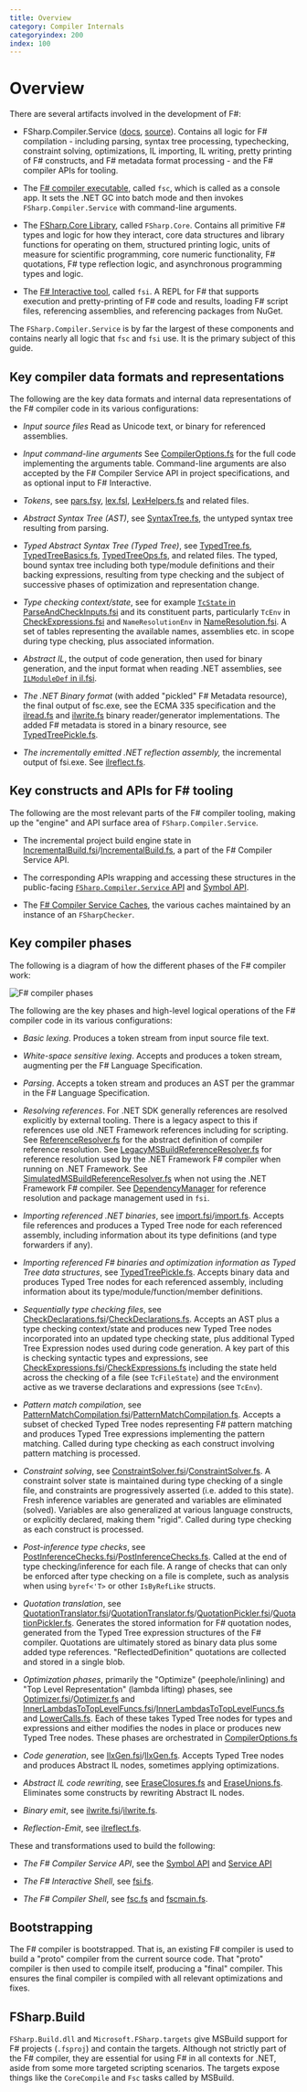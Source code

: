 ```yaml
---
title: Overview
category: Compiler Internals
categoryindex: 200
index: 100
---
```


# Overview

There are several artifacts involved in the development of F#:

* FSharp.Compiler.Service ([docs](fcs/), [source](https://github.com/dotnet/fsharp/tree/main/src/Compiler)). Contains all logic for F# compilation - including parsing, syntax tree processing, typechecking, constraint solving, optimizations, IL importing, IL writing, pretty printing of F# constructs, and F# metadata format processing - and the F# compiler APIs for tooling.

* The [F# compiler executable](https://github.com/dotnet/fsharp/tree/main/src/fsc), called `fsc`, which is called as a console app. It sets the .NET GC into batch mode and then invokes `FSharp.Compiler.Service` with command-line arguments.

* The [FSharp.Core Library](https://github.com/dotnet/fsharp/tree/main/src/FSharp.Core), called `FSharp.Core`. Contains all primitive F# types and logic for how they interact, core data structures and library functions for operating on them, structured printing logic, units of measure for scientific programming, core numeric functionality, F# quotations, F# type reflection logic, and asynchronous programming types and logic.

* The [F# Interactive tool](https://github.com/dotnet/fsharp/tree/main/src/fsi), called `fsi`. A REPL for F# that supports execution and pretty-printing of F# code and results, loading F# script files, referencing assemblies, and referencing packages from NuGet.

The `FSharp.Compiler.Service` is by far the largest of these components and contains nearly all logic that `fsc` and `fsi` use. It is the primary subject of this guide.

## Key compiler data formats and representations

The following are the key data formats and internal data representations of the F# compiler code in its various configurations:

* _Input source files_  Read as Unicode text, or binary for referenced assemblies.

* _Input command-line arguments_  See [CompilerOptions.fs](https://github.com/dotnet/fsharp/blob/main/src/Compiler/Driver/CompilerOptions.fs) for the full code implementing the arguments table. Command-line arguments are also accepted by the F# Compiler Service API in project specifications, and as optional input to F# Interactive.

* _Tokens_, see [pars.fsy](https://github.com/dotnet/fsharp/blob/main/src/Compiler/pars.fsy), [lex.fsl](https://github.com/dotnet/fsharp/blob/main/src/Compiler/lex.fsl), [LexHelpers.fs](https://github.com/dotnet/fsharp/blob/main/src/Compiler/SyntaxTree/LexHelpers.fs) and related files.

* _Abstract Syntax Tree (AST)_, see [SyntaxTree.fs](https://github.com/dotnet/fsharp/blob/main/src/Compiler/SyntaxTree/SyntaxTree.fs), the untyped syntax tree resulting from parsing.

* _Typed Abstract Syntax Tree (Typed Tree)_, see [TypedTree.fs](https://github.com/dotnet/fsharp/blob/main/src/Compiler/TypedTree/TypedTree.fs), [TypedTreeBasics.fs](https://github.com/dotnet/fsharp/blob/main/src/Compiler/TypedTree/TypedTreeBasics.fs), [TypedTreeOps.fs](https://github.com/dotnet/fsharp/blob/main/src/Compiler/TypedTree/TypedTreeOps.fs), and related files. The typed, bound syntax tree including both type/module definitions and their backing expressions, resulting from type checking and the subject of successive phases of optimization and representation change.

* _Type checking context/state_, see for example [`TcState` in ParseAndCheckInputs.fsi](https://github.com/dotnet/fsharp/blob/main/src/Compiler/Driver/ParseAndCheckInputs.fsi) and its constituent parts, particularly `TcEnv` in [CheckExpressions.fsi](https://github.com/dotnet/fsharp/blob/main/src/Compiler/Checking/CheckExpressions.fsi) and `NameResolutionEnv` in [NameResolution.fsi](https://github.com/dotnet/fsharp/blob/main/src/Compiler/Checking/NameResolution.fsi). A set of tables representing the available names, assemblies etc. in scope during type checking, plus associated information.

* _Abstract IL_, the output of code generation, then used for binary generation, and the input format when reading .NET assemblies, see [`ILModuleDef` in il.fsi](https://github.com/dotnet/fsharp/blob/main/src/Compiler/AbstractIL/il.fsi).

* _The .NET Binary format_ (with added "pickled" F# Metadata resource), the final output of fsc.exe, see the ECMA 335 specification and the [ilread.fs](https://github.com/dotnet/fsharp/blob/main/src/Compiler/AbstractIL/ilread.fs) and [ilwrite.fs](https://github.com/dotnet/fsharp/blob/main/src/Compiler/AbstractIL/ilwrite.fs) binary reader/generator implementations. The added F# metadata is stored in a binary resource, see [TypedTreePickle.fs](https://github.com/dotnet/fsharp/blob/main/src/Compiler/TypedTree/TypedTreePickle.fs).

* _The incrementally emitted .NET reflection assembly,_ the incremental output of fsi.exe. See [ilreflect.fs](https://github.com/dotnet/fsharp/blob/main/src/Compiler/AbstractIL/ilreflect.fs).

## Key constructs and APIs for F# tooling

The following are the most relevant parts of the F# compiler tooling, making up the "engine" and API surface area of `FSharp.Compiler.Service`.

* The incremental project build engine state in [IncrementalBuild.fsi](https://github.com/dotnet/fsharp/tree/main/src/Compiler/Service/IncrementalBuild.fsi)/[IncrementalBuild.fs](https://github.com/dotnet/fsharp/tree/main/src/Compiler/Service/IncrementalBuild.fs), a part of the F# Compiler Service API.

* The corresponding APIs wrapping and accessing these structures in the public-facing [`FSharp.Compiler.Service` API](https://github.com/dotnet/fsharp/tree/main/src/Compiler/Service) and [Symbol API](https://github.com/dotnet/fsharp/tree/main/src/Compiler/Symbols).

* The [F# Compiler Service Caches](https://fsharp.github.io/FSharp.Compiler.Service/caches.html), the various caches maintained by an instance of an `FSharpChecker`.

## Key compiler phases

The following is a diagram of how the different phases of the F# compiler work:

![F# compiler phases](http://fsharp.github.io/img/fscomp-phases.png)

The following are the key phases and high-level logical operations of the F# compiler code in its various configurations:

* _Basic lexing_. Produces a token stream from input source file text.

* _White-space sensitive lexing_. Accepts and produces a token stream, augmenting per the F# Language Specification.

* _Parsing_. Accepts a token stream and produces an AST per the grammar in the F# Language Specification.

* _Resolving references_. For .NET SDK generally references are resolved explicitly by external tooling.
   There is a legacy aspect to this if references use old .NET Framework references including for
   scripting.  See [ReferenceResolver.fs](https://github.com/dotnet/fsharp/blob/main/src/Compiler/Facilities/ReferenceResolver.fs) for the abstract definition of compiler reference resolution. See [LegacyMSBuildReferenceResolver.fs](https://github.com/dotnet/fsharp/blob/main/src/Compiler/Legacy/LegacyMSBuildReferenceResolver.fs) for reference resolution used by the .NET Framework F# compiler when running on .NET Framework. See [SimulatedMSBuildReferenceResolver.fs](https://github.com/dotnet/fsharp/blob/main/src/Compiler/Facilities/SimulatedMSBuildReferenceResolver.fs) when not using the .NET Framework F# compiler.
   See [DependencyManager](https://github.com/dotnet/fsharp/tree/main/src/Compiler/DependencyManager) for reference resolution and package management used in `fsi`.

* _Importing referenced .NET binaries_, see [import.fsi](https://github.com/dotnet/fsharp/blob/main/src/Compiler/Checking/import.fsi)/[import.fs](https://github.com/dotnet/fsharp/blob/main/src/Compiler/Checking/import.fs). Accepts file references and produces a Typed Tree node for each referenced assembly, including information about its type definitions (and type forwarders if any).

* _Importing referenced F# binaries and optimization information as Typed Tree data structures_, see [TypedTreePickle.fs](https://github.com/dotnet/fsharp/blob/main/src/Compiler/TypedTree/TypedTreePickle.fs). Accepts binary data and produces  Typed Tree nodes for each referenced assembly, including information about its type/module/function/member definitions.

* _Sequentially type checking files_, see [CheckDeclarations.fsi](https://github.com/dotnet/fsharp/blob/main/src/Compiler/Checking/CheckDeclarations.fsi)/[CheckDeclarations.fs](https://github.com/dotnet/fsharp/blob/main/src/Compiler/Checking/CheckDeclarations.fs). Accepts an AST plus a type checking context/state and produces new Typed Tree nodes
  incorporated into an updated type checking state, plus additional Typed Tree Expression nodes used during code generation.  A key part of this is
  checking syntactic types and expressions, see [CheckExpressions.fsi](https://github.com/dotnet/fsharp/blob/main/src/Compiler/Checking/CheckDeclarations.fsi)/[CheckExpressions.fs](https://github.com/dotnet/fsharp/blob/main/src/Compiler/Checking/CheckDeclarations.fs) including the state held across the checking of a file (see `TcFileState`) and the
  environment active as we traverse declarations and expressions (see `TcEnv`).

* _Pattern match compilation_, see [PatternMatchCompilation.fsi](https://github.com/dotnet/fsharp/blob/main/src/Compiler/Checking/PatternMatchCompilation.fsi)/[PatternMatchCompilation.fs](https://github.com/dotnet/fsharp/blob/main/src/Compiler/Checking/PatternMatchCompilation.fs). Accepts a subset of checked Typed Tree nodes representing F# pattern matching and produces Typed Tree expressions implementing the pattern matching. Called during type checking as each construct involving pattern matching is processed.

* _Constraint solving_, see [ConstraintSolver.fsi](https://github.com/dotnet/fsharp/blob/main/src/Compiler/Checking/ConstraintSolver.fsi)/[ConstraintSolver.fs](https://github.com/dotnet/fsharp/blob/main/src/Compiler/Checking/ConstraintSolver.fs). A constraint solver state is maintained during type checking of a single file, and constraints are progressively asserted (i.e. added to this state). Fresh inference variables are generated and variables are eliminated (solved). Variables are also generalized at various language constructs, or explicitly declared, making them "rigid". Called during type checking as each construct is processed.

* _Post-inference type checks_, see [PostInferenceChecks.fsi](https://github.com/dotnet/fsharp/blob/main/src/Compiler/Checking/PostInferenceChecks.fsi)/[PostInferenceChecks.fs](https://github.com/dotnet/fsharp/blob/main/src/Compiler/Checking/PostInferenceChecks.fs). Called at the end of type checking/inference for each file. A range of checks that can only be enforced after type checking on a file is complete, such as analysis when using `byref<'T>` or other `IsByRefLike` structs.

* _Quotation translation_, see [QuotationTranslator.fsi](https://github.com/dotnet/fsharp/blob/main/src/Compiler/Checking/QuotationTranslator.fsi)/[QuotationTranslator.fs](https://github.com/dotnet/fsharp/blob/main/src/Compiler/Checking/QuotationTranslator.fs)/[QuotationPickler.fsi](https://github.com/dotnet/fsharp/blob/main/src/Compiler/Checking/QuotationPickler.fsi)/[QuotationPickler.fs](https://github.com/dotnet/fsharp/blob/main/src/Compiler/Checking/QuotationPickler.fs). Generates the stored information for F# quotation nodes, generated from the Typed Tree expression structures of the F# compiler. Quotations are ultimately stored as binary data plus some added type references. "ReflectedDefinition" quotations are collected and stored in a single blob.

* _Optimization phases_, primarily the "Optimize" (peephole/inlining) and "Top Level Representation" (lambda lifting) phases, see [Optimizer.fsi](https://github.com/dotnet/fsharp/blob/main/src/Compiler/Optimize/Optimizer.fsi)/[Optimizer.fs](https://github.com/dotnet/fsharp/blob/main/src/Compiler/Optimize/Optimizer.fs) and [InnerLambdasToTopLevelFuncs.fsi](https://github.com/dotnet/fsharp/blob/main/src/Compiler/Optimize/InnerLambdasToTopLevelFuncs.fsi)/[InnerLambdasToTopLevelFuncs.fs](https://github.com/dotnet/fsharp/blob/main/src/Compiler/Optimize/InnerLambdasToTopLevelFuncs.fs) and [LowerCalls.fs](https://github.com/dotnet/fsharp/blob/main/src/Compiler/Optimize/LowerCalls.fs). Each of these takes Typed Tree nodes for types and expressions and either modifies the nodes in place or produces new Typed Tree nodes. These phases are orchestrated in [CompilerOptions.fs](https://github.com/dotnet/fsharp/blob/main/src/Compiler/Driver/CompilerOptions.fs)

* _Code generation_, see [IlxGen.fsi](https://github.com/dotnet/fsharp/blob/main/src/Compiler/CodeGen/IlxGen.fsi)/[IlxGen.fs](https://github.com/dotnet/fsharp/blob/main/src/Compiler/CodeGen/IlxGen.fs). Accepts Typed Tree nodes and produces Abstract IL nodes, sometimes applying optimizations.

* _Abstract IL code rewriting_, see [EraseClosures.fs](https://github.com/dotnet/fsharp/blob/main/src/Compiler/CodeGen/EraseClosures.fs) and
  [EraseUnions.fs](https://github.com/dotnet/fsharp/blob/main/src/Compiler/CodeGen/EraseUnions.fs). Eliminates some constructs by rewriting Abstract IL nodes.

* _Binary emit_, see [ilwrite.fsi](https://github.com/dotnet/fsharp/blob/main/src/Compiler/AbstractIL/ilwrite.fsi)/[ilwrite.fs](https://github.com/dotnet/fsharp/blob/main/src/Compiler/AbstractIL/ilwrite.fs).

* _Reflection-Emit_, see [ilreflect.fs](https://github.com/dotnet/fsharp/blob/main/src/Compiler/AbstractIL/ilreflect.fs).

These and transformations used to build the following:

* _The F# Compiler Service API_, see the [Symbol API](https://github.com/dotnet/fsharp/tree/main/src/Compiler/Symbols) and [Service API](https://github.com/dotnet/fsharp/tree/main/src/Compiler/Service)

* _The F# Interactive Shell_, see [fsi.fs](https://github.com/dotnet/fsharp/blob/main/src/Compiler/Interactive/fsi.fs).

* _The F# Compiler Shell_, see [fsc.fs](https://github.com/dotnet/fsharp/blob/main/src/Compiler/Driver/fsc.fs) and [fscmain.fs](https://github.com/dotnet/fsharp/blob/main/src/Compiler/Driver/fscmain.fs).

## Bootstrapping

The F# compiler is bootstrapped. That is, an existing F# compiler is used to build a "proto" compiler from the current source code. That "proto" compiler is then used to compile itself, producing a "final" compiler. This ensures the final compiler is compiled with all relevant optimizations and fixes.

## FSharp.Build

`FSharp.Build.dll` and `Microsoft.FSharp.targets` give MSBuild support for F# projects (`.fsproj`) and contain the targets. Although not strictly part of the F# compiler, they are essential for using F# in all contexts for .NET, aside from some more targeted scripting scenarios. The targets expose things like the `CoreCompile` and `Fsc` tasks called by MSBuild.
